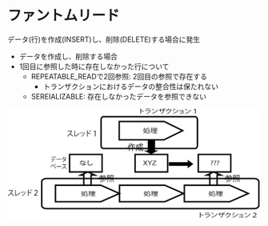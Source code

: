 # ファントムリード

データ(行)を作成(INSERT)し、削除(DELETE)する場合に発生

* データを作成し、削除する場合
* 1回目に参照した時に存在しなかった行について
    * REPEATABLE_READで2回参照: 2回目の参照で存在する
        * トランザクションにおけるデータの整合性は保たれない
    * SEREIALIZABLE: 存在しなかったデータを参照できない
    
![transaction_02](image/transaction_02.png)
